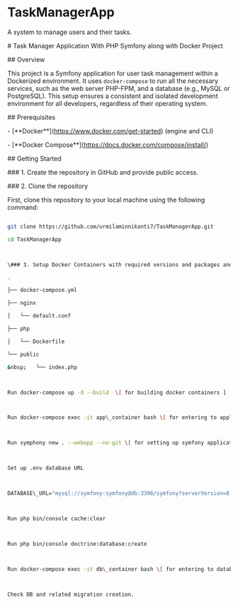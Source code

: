 # TaskManagerApp

A system to manage users and their tasks.



\# Task Manager Application With PHP Symfony along with Docker Project



\## Overview

This project is a Symfony application for user task management within a Dockerized environment. It uses `docker-compose` to run all the necessary services, such as the web server PHP-FPM, and a database (e.g., MySQL or PostgreSQL). This setup ensures a consistent and isolated development environment for all developers, regardless of their operating system.



\## Prerequisites

\-   \[\*\*Docker\*\*](https://www.docker.com/get-started) (engine and CLI)

\-   \[\*\*Docker Compose\*\*](https://docs.docker.com/compose/install/)



\## Getting Started



\### 1. Create the repository in GitHub and provide public access.



\### 2. Clone the repository

First, clone this repository to your local machine using the following command:

```sh

git clone https://github.com/urmilaminnikanti7/TaskManagerApp.git

cd TaskManagerApp



\### 3. Setup Docker Containers with required versions and packages and Symphony CLI and composer

.

├── docker-compose.yml

├── nginx

│   └── default.conf

├── php

│   └── Dockerfile

└── public

&nbsp;   └── index.php



Run docker-compose up -d --build  \[ for building docker containers ]



Run docker-compose exec -it app\_container bash \[ for entering to application container ]



Run symphony new . --webapp --no-git \[ for setting up symfony application ]



Set up .env database URL 



DATABASE\_URL="mysql://symfony:symfony@db:3306/symfony?serverVersion=8.3"



Run php bin/console cache:clear



Run php bin/console doctrine:database:create



Run docker-compose exec -it db\_container bash \[ for entering to database container ]



Check DB and related migration creation.












